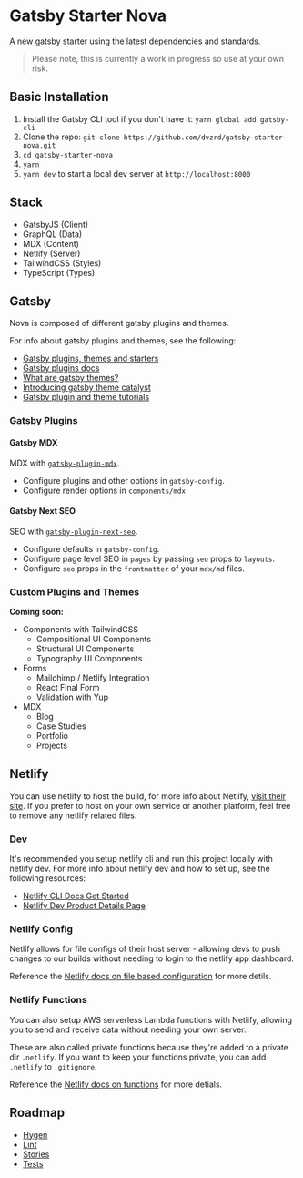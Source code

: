 # Gatsby Starter Nova

A new gatsby starter using the latest dependencies and standards.

> Please note, this is currently a work in progress so use at your own risk.

## Basic Installation

1. Install the Gatsby CLI tool if you don't have it: `yarn global add gatsby-cli`
2. Clone the repo: `git clone https://github.com/dvzrd/gatsby-starter-nova.git`
3. `cd gatsby-starter-nova`
4. `yarn`
5. `yarn dev` to start a local dev server at `http://localhost:8000`

## Stack

- GatsbyJS (Client)
- GraphQL (Data)
- MDX (Content)
- Netlify (Server)
- TailwindCSS (Styles)
- TypeScript (Types)

## Gatsby

Nova is composed of different gatsby plugins and themes.

For info about gatsby plugins and themes, see the following:

- [Gatsby plugins, themes and starters](https://www.gatsbyjs.com/docs/plugins-themes-and-starters/)
- [Gatsby plugins docs](https://www.gatsbyjs.com/docs/plugins/)
- [What are gatsby themes?](https://www.gatsbyjs.com/docs/themes/what-are-gatsby-themes/)
- [Introducing gatsby theme catalyst](https://www.gatsbyjs.com/blog/2020-05-14-introducing-gatsby-theme-catalyst/)
- [Gatsby plugin and theme tutorials](https://www.gatsbyjs.com/tutorial/plugin-and-theme-tutorials/)

### Gatsby Plugins

#### Gatsby MDX

MDX with [`gatsby-plugin-mdx`](https://github.com/gatsbyjs/gatsby/tree/master/packages/gatsby-plugin-mdx).

- Configure plugins and other options in `gatsby-config`.
- Configure render options in `components/mdx`

#### Gatsby Next SEO

SEO with [`gatsby-plugin-next-seo`](https://github.com/ifiokjr/gatsby-plugin-next-seo).

- Configure defaults in `gatsby-config`.
- Configure page level SEO in `pages` by passing `seo` props to `layouts`.
- Configure `seo` props in the `frontmatter` of your `mdx/md` files.

### Custom Plugins and Themes

**Coming soon:**

- Components with TailwindCSS
  - Compositional UI Components
  - Structural UI Components
  - Typography UI Components
- Forms
  - Mailchimp / Netlify Integration
  - React Final Form
  - Validation with Yup
- MDX
  - Blog
  - Case Studies
  - Portfolio
  - Projects

## Netlify

You can use netlify to host the build, for more info about Netlify, [visit their site](https://www.netlify.com/). If you prefer to host on your own service or another platform, feel free to remove any netlify related files.

### Dev

It's recommended you setup netlify cli and run this project locally with netlify dev. For more info about netlify dev and how to set up, see the following resources:

- [Netlify CLI Docs Get Started](https://docs.netlify.com/cli/get-started/)
- [Netlify Dev Product Details Page](https://www.netlify.com/products/dev/)

### Netlify Config

Netlify allows for file configs of their host server - allowing devs to push changes to our builds without needing to login to the netlify app dashboard.

Reference the [Netlify docs on file based configuration](https://docs.netlify.com/configure-builds/file-based-configuration) for more detils.

### Netlify Functions

You can also setup AWS serverless Lambda functions with Netlify, allowing you to send and receive data without needing your own server.

These are also called private functions because they're added to a private dir `.netlify`. If you want to keep your functions private, you can add `.netlify` to `.gitignore`.

Reference the [Netlify docs on functions](https://docs.netlify.com/functions/overview/) for more detials.

## Roadmap

- [Hygen](https://github.com/jondot/hygen/)
- [Lint](https://www.gatsbyjs.com/docs/eslint/)
- [Stories](https://storybook.js.org/)
- [Tests](https://www.gatsbyjs.com/docs/unit-testing/)
